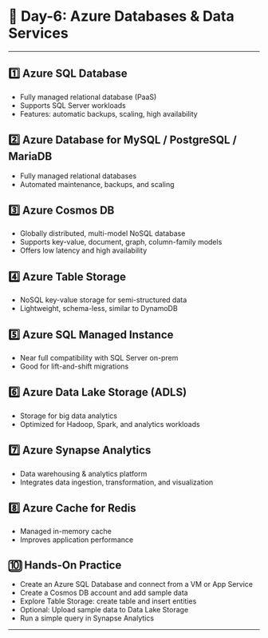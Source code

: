 # 📘 **Day-6: Azure Databases & Data Services**

---

## 1️⃣ **Azure SQL Database**

* Fully managed relational database (PaaS)
* Supports SQL Server workloads
* Features: automatic backups, scaling, high availability

## 2️⃣ **Azure Database for MySQL / PostgreSQL / MariaDB**

* Fully managed relational databases
* Automated maintenance, backups, and scaling

## 3️⃣ **Azure Cosmos DB**

* Globally distributed, multi-model NoSQL database
* Supports key-value, document, graph, column-family models
* Offers low latency and high availability

## 4️⃣ **Azure Table Storage**

* NoSQL key-value storage for semi-structured data
* Lightweight, schema-less, similar to DynamoDB

## 5️⃣ **Azure SQL Managed Instance**

* Near full compatibility with SQL Server on-prem
* Good for lift-and-shift migrations

## 6️⃣ **Azure Data Lake Storage (ADLS)**

* Storage for big data analytics
* Optimized for Hadoop, Spark, and analytics workloads

## 7️⃣ **Azure Synapse Analytics**

* Data warehousing & analytics platform
* Integrates data ingestion, transformation, and visualization

## 8️⃣ **Azure Cache for Redis**

* Managed in-memory cache
* Improves application performance

## 🔟 **Hands-On Practice**

* Create an Azure SQL Database and connect from a VM or App Service
* Create a Cosmos DB account and add sample data
* Explore Table Storage: create table and insert entities
* Optional: Upload sample data to Data Lake Storage
* Run a simple query in Synapse Analytics

---